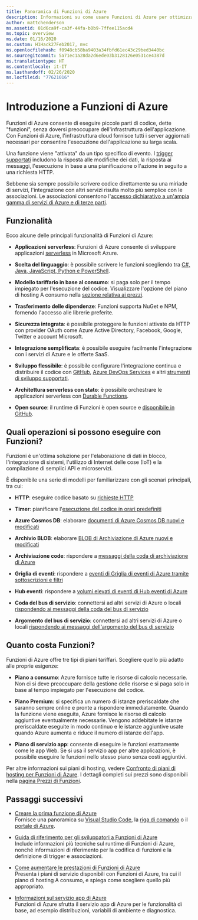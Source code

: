 ```yaml
---
title: Panoramica di Funzioni di Azure
description: Informazioni su come usare Funzioni di Azure per ottimizzare i carichi di lavoro asincroni in pochi minuti.
author: mattchenderson
ms.assetid: 01d6ca9f-ca3f-44fa-b0b9-7ffee115acd4
ms.topic: overview
ms.date: 01/16/2020
ms.custom: H1Hack27Feb2017, mvc
ms.openlocfilehash: f0948cb58ba9403a34fbfd61ec43c29bed3440bc
ms.sourcegitcommit: 5a71ec1a28da2d6ede03b3128126e0531ce4387d
ms.translationtype: HT
ms.contentlocale: it-IT
ms.lasthandoff: 02/26/2020
ms.locfileid: "77621016"
---
```

# <a name="an-introduction-to-azure-functions"></a>Introduzione a Funzioni di Azure

Funzioni di Azure consente di eseguire piccole parti di codice, dette "funzioni", senza doversi preoccupare dell'infrastruttura dell'applicazione. Con Funzioni di Azure, l'infrastruttura cloud fornisce tutti i server aggiornati necessari per consentire l'esecuzione dell'applicazione su larga scala.

Una funzione viene "attivata" da un tipo specifico di evento. I [trigger supportati](./functions-triggers-bindings.md) includono la risposta alle modifiche dei dati, la risposta ai messaggi, l'esecuzione in base a una pianificazione o l'azione in seguito a una richiesta HTTP.

Sebbene sia sempre possibile scrivere codice direttamente su una miriade di servizi, l'integrazione con altri servizi risulta molto più semplice con le associazioni. Le associazioni consentono l'[accesso dichiarativo a un'ampia gamma di servizi di Azure e di terze parti](./functions-triggers-bindings.md).

## <a name="features"></a>Funzionalità

Ecco alcune delle principali funzionalità di Funzioni di Azure:

- **Applicazioni serverless**: Funzioni di Azure consente di sviluppare applicazioni [serverless](https://azure.microsoft.com/solutions/serverless/) in Microsoft Azure.

- **Scelta del linguaggio**: è possibile scrivere le funzioni scegliendo tra [C#, Java, JavaScript, Python e PowerShell](supported-languages.md).

- **Modello tariffario in base al consumo**: si paga solo per il tempo impiegato per l'esecuzione del codice. Visualizzare l'opzione del piano di hosting A consumo nella [sezione relativa ai prezzi](#pricing).  

- **Trasferimento delle dipendenze**: Funzioni supporta NuGet e NPM, fornendo l'accesso alle librerie preferite.

- **Sicurezza integrata**: è possibile proteggere le funzioni attivate da HTTP con provider OAuth come Azure Active Directory, Facebook, Google, Twitter e account Microsoft.

- **Integrazione semplificata**: è possibile eseguire facilmente l'integrazione con i servizi di Azure e le offerte SaaS.

- **Sviluppo flessibile**: è possibile configurare l'integrazione continua e distribuire il codice con [GitHub](../app-service/scripts/cli-continuous-deployment-github.md), [Azure DevOps Services](../app-service/scripts/cli-continuous-deployment-vsts.md) e altri [strumenti di sviluppo supportati](../app-service/deploy-local-git.md).

- **Architettura serverless con stato**: è possibile orchestrare le applicazioni serverless con [Durable Functions](durable/durable-functions-overview.md).

- **Open source**: il runtime di Funzioni è open source e [disponibile in GitHub](https://github.com/azure/azure-webjobs-sdk-script).

## <a name="what-can-i-do-with-functions"></a>Quali operazioni si possono eseguire con Funzioni?

Funzioni è un'ottima soluzione per l'elaborazione di dati in blocco, l'integrazione di sistemi, l'utilizzo di Internet delle cose (IoT) e la compilazione di semplici API e microservizi.

È disponibile una serie di modelli per familiarizzare con gli scenari principali, tra cui:

- **HTTP**: eseguire codice basato su [richieste HTTP](functions-create-first-azure-function.md)

- **Timer**: pianificare l'[esecuzione del codice in orari predefiniti](./functions-create-scheduled-function.md)

- **Azure Cosmos DB**: elaborare [documenti di Azure Cosmos DB nuovi e modificati](./functions-create-cosmos-db-triggered-function.md)

- **Archivio BLOB**: elaborare [BLOB di Archiviazione di Azure nuovi e modificati](./functions-create-storage-blob-triggered-function.md)

- **Archiviazione code**: rispondere a [messaggi della coda di archiviazione di Azure](./functions-create-storage-queue-triggered-function.md)

- **Griglia di eventi**: rispondere a [eventi di Griglia di eventi di Azure tramite sottoscrizioni e filtri](../event-grid/resize-images-on-storage-blob-upload-event.md)

- **Hub eventi**: rispondere a [volumi elevati di eventi di Hub eventi di Azure](./functions-bindings-event-hubs.md)

- **Coda del bus di servizio**: connettersi ad altri servizi di Azure o locali [rispondendo ai messaggi della coda del bus di servizio](./functions-bindings-service-bus.md)

- **Argomento del bus di servizio**: connettersi ad altri servizi di Azure o locali [rispondendo ai messaggi dell'argomento del bus di servizio](./functions-bindings-service-bus.md)

## <a name="pricing"></a>Quanto costa Funzioni?

Funzioni di Azure offre tre tipi di piani tariffari. Scegliere quello più adatto alle proprie esigenze:

- **Piano a consumo**: Azure fornisce tutte le risorse di calcolo necessarie. Non ci si deve preoccupare della gestione delle risorse e si paga solo in base al tempo impiegato per l'esecuzione del codice.

- **Piano Premium**: si specifica un numero di istanze preriscaldate che saranno sempre online e pronte a rispondere immediatamente. Quando la funzione viene eseguita, Azure fornisce le risorse di calcolo aggiuntive eventualmente necessarie. Vengono addebitate le istanze preriscaldate eseguite in modo continuo e le istanze aggiuntive usate quando Azure aumenta e riduce il numero di istanze dell'app.

- **Piano di servizio app**: consente di eseguire le funzioni esattamente come le app Web. Se si usa il servizio app per altre applicazioni, è possibile eseguire le funzioni nello stesso piano senza costi aggiuntivi.

Per altre informazioni sui piani di hosting, vedere [Confronto di piani di hosting per Funzioni di Azure](functions-scale.md). I dettagli completi sui prezzi sono disponibili nella [pagina Prezzi di Funzioni](https://azure.microsoft.com/pricing/details/functions/).

## <a name="next-steps"></a>Passaggi successivi

- [Creare la prima funzione di Azure](functions-create-first-function-vs-code.md)  
  Fornisce una panoramica su [Visual Studio Code](functions-create-first-function-vs-code.md), la [riga di comando](functions-create-first-azure-function-azure-cli.md) o il [portale di Azure](functions-create-first-azure-function.md).

- [Guida di riferimento per gli sviluppatori a Funzioni di Azure](functions-reference.md)  
  Include informazioni più tecniche sul runtime di Funzioni di Azure, nonché informazioni di riferimento per la codifica di funzioni e la definizione di trigger e associazioni.

- [Come aumentare le prestazioni di Funzioni di Azure](functions-scale.md)  
  Presenta i piani di servizio disponibili con Funzioni di Azure, tra cui il piano di hosting A consumo, e spiega come scegliere quello più appropriato.

- [Informazioni sul servizio app di Azure](../app-service/overview.md)  
  Funzioni di Azure sfrutta il servizio app di Azure per le funzionalità di base, ad esempio distribuzioni, variabili di ambiente e diagnostica.
